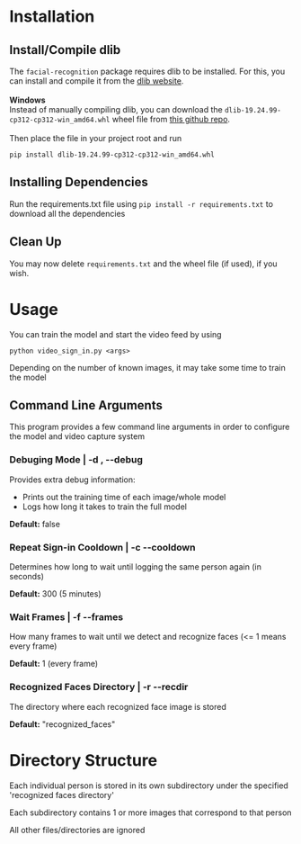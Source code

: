 # Installation

## Install/Compile dlib
The `facial-recognition` package requires dlib to be installed. For this, you can install and compile it from the [dlib website](http://dlib.net/compile.html).<br><br>
**Windows**<br>
Instead of manually compiling dlib, you can download the `dlib-19.24.99-cp312-cp312-win_amd64.whl` wheel file from [this github repo](https://github.com/z-mahmud22/Dlib_Windows_Python3.x).<br><br>
Then place the file in your project root and run<br>
```
pip install dlib-19.24.99-cp312-cp312-win_amd64.whl
```

## Installing Dependencies
Run the requirements.txt file using `pip install -r requirements.txt` to download all the dependencies

## Clean Up
You may now delete `requirements.txt` and the wheel file (if used), if you wish.

# Usage
You can train the model and start the video feed by using
```
python video_sign_in.py <args>
```
Depending on the number of known images, it may take some time to train the model

## Command Line Arguments
This program provides a few command line arguments in order to configure the model and video capture system

### **Debuging Mode** | -d , --debug
Provides extra debug information:
- Prints out the training time of each image/whole model
- Logs how long it takes to train the full model

**Default:** false

### **Repeat Sign-in Cooldown** | -c --cooldown
Determines how long to wait until logging the same person again (in seconds)

**Default:** 300 (5 minutes)

### **Wait Frames** | -f --frames
How many frames to wait until we detect and recognize faces (<= 1 means every frame)

**Default:** 1 (every frame)

### **Recognized Faces Directory** | -r --recdir
The directory where each recognized face image is stored

**Default:** "recognized_faces"

# Directory Structure
Each individual person is stored in its own subdirectory under the specified 'recognized faces directory'

Each subdirectory contains 1 or more images that correspond to that person

All other files/directories are ignored